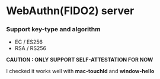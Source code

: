 # WebAuthn(FIDO2) server

### Support key-type and algorithm 
- EC / ES256
- RSA / RS256

**CAUTION : ONLY SUPPORT SELF-ATTESTATION FOR NOW**

I checked it works well with **mac-touchId** and **window-hello**

